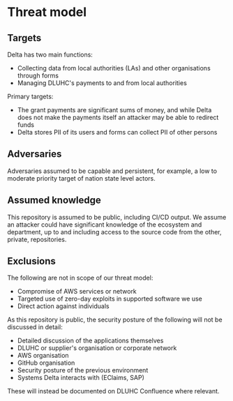 # Threat model

## Targets

Delta has two main functions:

* Collecting data from local authorities (LAs) and other organisations through forms
* Managing DLUHC's payments to and from local authorities

Primary targets:

* The grant payments are significant sums of money, and while Delta does not make the payments itself an attacker may be able to redirect funds
* Delta stores PII of its users and forms can collect PII of other persons

## Adversaries

Adversaries assumed to be capable and persistent, for example, a low to moderate priority target of nation state level actors.

## Assumed knowledge

This repository is assumed to be public, including CI/CD output.
We assume an attacker could have significant knowledge of the ecosystem and department, up to and including access to the source code from the other, private, repositories.

## Exclusions

The following are not in scope of our threat model:

* Compromise of AWS services or network
* Targeted use of zero-day exploits in supported software we use
* Direct action against individuals

As this repository is public, the security posture of the following will not be discussed in detail:

* Detailed discussion of the applications themselves
* DLUHC or supplier's organisation or corporate network
* AWS organisation
* GitHub organisation
* Security posture of the previous environment
* Systems Delta interacts with (EClaims, SAP)

These will instead be documented on DLUHC Confluence where relevant.
